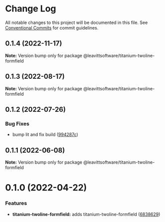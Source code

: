 # Change Log

All notable changes to this project will be documented in this file.
See [Conventional Commits](https://conventionalcommits.org) for commit guidelines.

## 0.1.4 (2022-11-17)

**Note:** Version bump only for package @leavittsoftware/titanium-twoline-formfield

## 0.1.3 (2022-08-17)

**Note:** Version bump only for package @leavittsoftware/titanium-twoline-formfield

## 0.1.2 (2022-07-26)

### Bug Fixes

- bump lit and fix build ([994287c](https://github.com/LeavittSoftware/titanium-elements/commit/994287cc92267fe41093ee8ded6640521bd3facb))

## 0.1.1 (2022-06-08)

**Note:** Version bump only for package @leavittsoftware/titanium-twoline-formfield

# 0.1.0 (2022-04-22)

### Features

- **titanium-twoline-formfield:** adds titanium-twoline-formfield ([6838629](https://github.com/LeavittSoftware/titanium-elements/commit/6838629670e8e7ef842b37db95561426d9a39fca))
